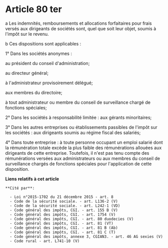# Article 80 ter

a Les indemnités, remboursements et allocations forfaitaires pour frais versés aux dirigeants de sociétés sont, quel que soit
leur objet, soumis à l'impôt sur le revenu.

b Ces dispositions sont applicables :

1° Dans les sociétés anonymes :

au président du conseil d'administration;

au directeur général;

à l'administrateur provisoirement délégué;

aux membres du directoire;

à tout administrateur ou membre du conseil de surveillance chargé de fonctions spéciales;

2° Dans les sociétés à responsabilité limitée : aux gérants minoritaires;

3° Dans les autres entreprises ou établissements passibles de l'impôt sur les sociétés : aux dirigeants soumis au régime
fiscal des salariés;

4° Dans toute entreprise : à toute personne occupant un emploi salarié dont la rémunération totale excède la plus faible des
rémunérations allouées aux dirigeants de cette entreprise. Toutefois, il n'est pas tenu compte des rémunérations versées aux
administrateurs ou aux membres du conseil de surveillance chargés de fonctions spéciales pour l'application de cette
disposition.

**Liens relatifs à cet article**

	**Cité par**:

	  - Loi n°2015-1702 du 21 décembre 2015 - art. 8
	  - Code de la sécurité sociale. - art. L136-2 (V)
	  - Code de la sécurité sociale. - art. L242-1 (VD)
	  - Code général des impôts, CGI. - art. 155 B (V)
	  - Code général des impôts, CGI. - art. 1754 (V)
	  - Code général des impôts, CGI. - art. 80 duodecies (V)
	  - Code général des impôts, CGI. - art. 81 (VT)
	  - Code général des impôts, CGI. - art. 81 B (Ab)
	  - Code général des impôts, CGI. - art. 81 C (T)
	  - Code général des impôts, annexe 3, CGIAN3. - art. 46 AG sexies (V)
	  - Code rural - art. L741-10 (V)
